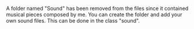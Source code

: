 A folder named "Sound" has been removed from the files since it contained musical pieces composed by me. You can create the folder and add your own sound files. This can be done in the class "sound".
